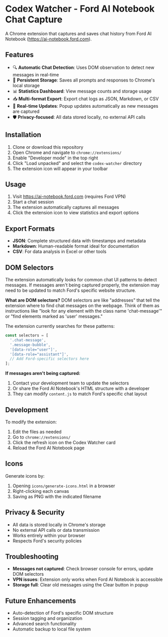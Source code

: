 # Codex Watcher - Ford AI Notebook Chat Capture

A Chrome extension that captures and saves chat history from Ford AI Notebook (https://ai-notebook.ford.com).

## Features

- 🔍 **Automatic Chat Detection**: Uses DOM observation to detect new messages in real-time
- 💾 **Persistent Storage**: Saves all prompts and responses to Chrome's local storage
- 📊 **Statistics Dashboard**: View message counts and storage usage
- 📥 **Multi-format Export**: Export chat logs as JSON, Markdown, or CSV
- 🔄 **Real-time Updates**: Popup updates automatically as new messages are captured
- 🛡️ **Privacy-focused**: All data stored locally, no external API calls

## Installation

1. Clone or download this repository
2. Open Chrome and navigate to `chrome://extensions/`
3. Enable "Developer mode" in the top right
4. Click "Load unpacked" and select the `codex-watcher` directory
5. The extension icon will appear in your toolbar

## Usage

1. Visit https://ai-notebook.ford.com (requires Ford VPN)
2. Start a chat session
3. The extension automatically captures all messages
4. Click the extension icon to view statistics and export options

## Export Formats

- **JSON**: Complete structured data with timestamps and metadata
- **Markdown**: Human-readable format ideal for documentation
- **CSV**: For data analysis in Excel or other tools

## DOM Selectors

The extension automatically looks for common chat UI patterns to detect messages. If messages aren't being captured properly, the extension may need to be updated to match Ford's specific website structure.

**What are DOM selectors?**
DOM selectors are like "addresses" that tell the extension where to find chat messages on the webpage. Think of them as instructions like "look for any element with the class name 'chat-message'" or "find elements marked as 'user' messages."

The extension currently searches for these patterns:
```javascript
const selectors = [
  '.chat-message',
  '.message-bubble',
  '[data-role="user"]',
  '[data-role="assistant"]',
  // Add Ford-specific selectors here
];
```

**If messages aren't being captured:**
1. Contact your development team to update the selectors
2. Or share the Ford AI Notebook's HTML structure with a developer
3. They can modify `content.js` to match Ford's specific chat layout

## Development

To modify the extension:

1. Edit the files as needed
2. Go to `chrome://extensions/`
3. Click the refresh icon on the Codex Watcher card
4. Reload the Ford AI Notebook page

## Icons

Generate icons by:
1. Opening `icons/generate-icons.html` in a browser
2. Right-clicking each canvas
3. Saving as PNG with the indicated filename

## Privacy & Security

- All data is stored locally in Chrome's storage
- No external API calls or data transmission
- Works entirely within your browser
- Respects Ford's security policies

## Troubleshooting

- **Messages not captured**: Check browser console for errors, update DOM selectors
- **VPN issues**: Extension only works when Ford AI Notebook is accessible
- **Storage full**: Clear old messages using the Clear button in popup

## Future Enhancements

- Auto-detection of Ford's specific DOM structure
- Session tagging and organization
- Advanced search functionality
- Automatic backup to local file system